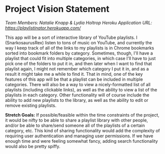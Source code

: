 # Project Vision Statement
*Team Members: Natalie Knapp & Lydia Holtrop*
*Heroku Application URL: https://playlistinator.herokuapp.com/*

This app will be a sort of interactive library of YouTube playlists. I (SnarkosaurusRex) listen to tons of music on YouTube, and currently the way I keep track of all of the links to my playlists is in Chrome bookmarks sorted into bookmark folders by category. Sometimes, though, I'll have a playlist that could fit into multiple categories, in which case I'll have to just pick one of the folders to put it in, and then later when I want to find that playlist again, I might not remember which category I put it in, and as a result it might take me a while to find it. That in mind, one of the key features of this app will be that a playlist can be included in multiple categories. There will also be a way to view a nicely-formatted list of all playlists (including clickable links), as well as the ability to view a list of the playlists in each category. Other functionality will of course include the ability to add new playlists to the library, as well as the ability to edit or remove existing playlists.


**Stretch Goals:** If possible/feasible within the time constraints of the project, it would be nifty to be able to share a playlist library with other people, and/or be able to share/send someone all of the playlists of a certain category, etc. This kind of sharing functionality would add the complexity of requiring user authentication and managing user permissions. If we have enough time and were feeling somewhat fancy, adding search functionality would also be pretty spiffy.

